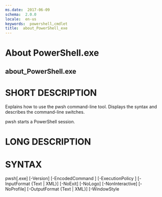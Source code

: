 ```yaml
---
ms.date:  2017-06-09
schema:  2.0.0
locale:  en-us
keywords:  powershell,cmdlet
title:  about_PowerShell_exe
---
```


# About PowerShell.exe
## about_PowerShell.exe


# SHORT DESCRIPTION

Explains how to use the pwsh command-line tool. Displays
the syntax and describes the command-line switches.

pwsh starts a PowerShell session.

# LONG DESCRIPTION

# SYNTAX

pwsh[.exe]
[-Version]
[-EncodedCommand <Base64EncodedCommand>]
[-ExecutionPolicy <ExecutionPolicy>]
[-InputFormat {Text | XML}]
[-NoExit]
[-NoLogo]
[-NonInteractive]
[-NoProfile]
[-OutputFormat {Text | XML}]
[-WindowStyle <style>]
[-File <FilePath> [<Args>]]
[-Command { - | <script-block> [-args <arg-array>]
| <string> [<CommandParameters>] } ]
pwsh[.exe] -Help | -? | /?

# PARAMETERS

-Version
Displays the version of PowerShell.  Additional parameters
are ignored.

-EncodedCommand <Base64EncodedCommand>
Accepts a base-64-encoded string version of a command.
Use this parameter to submit commands to PowerShell
that require complex quotation marks or curly braces.

-ExecutionPolicy <ExecutionPolicy>
Sets the default execution policy for the current session
and saves it in the $env:PSExecutionPolicyPreference environment
variable. This parameter does not change the PowerShell
execution policy that is set in the registry.

-File <FilePath> [<Parameters>]
Runs the specified script in the local scope ("dot-sourced"),
so that the functions and variables that the script creates
are available in the current session. Enter the script file
path and any parameters. File must be the last parameter in
the command, because all characters typed after the File
parameter name are interpreted as the script file path followed
by the script parameters.

You can include the parameters of a script, and parameter
values, in the value of the File parameter. For example:
-File .\Get-Script.ps1 -Domain Central

Typically, the switch parameters of a script are either
included or omitted. For example, the following command
uses the All parameter of the Get-Script.ps1 script file:
-File .\Get-Script.ps1 -All

In rare cases, you might need to provide a Boolean value
for a switch parameter. To provide a Boolean value for a
switch parameter in the value of the File parameter,
enclose the parameter name and value in curly braces,
such as the following:
-File .\Get-Script.ps1 {-All:$False}.

-InputFormat {Text | XML}
Describes the format of data sent to PowerShell. Valid
values are "Text" (text strings) or "XML" (serialized CLIXML format).

-NoExit
Does not exit after running startup commands.

-NoLogo
Hides the copyright banner at startup.

-NonInteractive
Does not present an interactive prompt to the user.

-NoProfile
Does not load the PowerShell profile.

-OutputFormat {Text | XML}
Determines how output from PowerShell is formatted.
Valid values are "Text" (text strings) or "XML" (serialized
CLIXML format).

-WindowStyle <Window style>
Sets the window style for the session. Valid values are Normal,
Minimized, Maximized and Hidden.

-Command
Executes the specified commands (and any parameters) as though
they were typed at the PowerShell command prompt, and
then exits, unless the NoExit parameter is specified.

The value of Command can be "-", a string. or a script block. If
the value of Command is "-", the command text is read from standard
input.

Script blocks must be enclosed in braces ({}). You can specify a
script block only when running pwsh in PowerShell.
The results of the script are returned to the parent shell as
deserialized XML objects, not live objects.

If the value of Command is a string, Command must be the last
parameter in the command , because any characters typed after
the command are interpreted as the command arguments.

To write a string that runs a PowerShell command, use the
format:
"& {<command>}"
where the quotation marks indicate a string and the invoke operator
(&) causes the command to be executed.

-Help, -?, /?
Displays help for pwsh. If you are typing a pwsh
command in PowerShell, prepend the command parameters with a
hyphen (-), not a forward slash (/). You can use either a hyphen or
forward slash in Cmd.exe.

# EXAMPLES

pwsh -Version

pwsh -Command {Get-EventLog -LogName security}

pwsh -Command "& {Get-EventLog -LogName security}"

